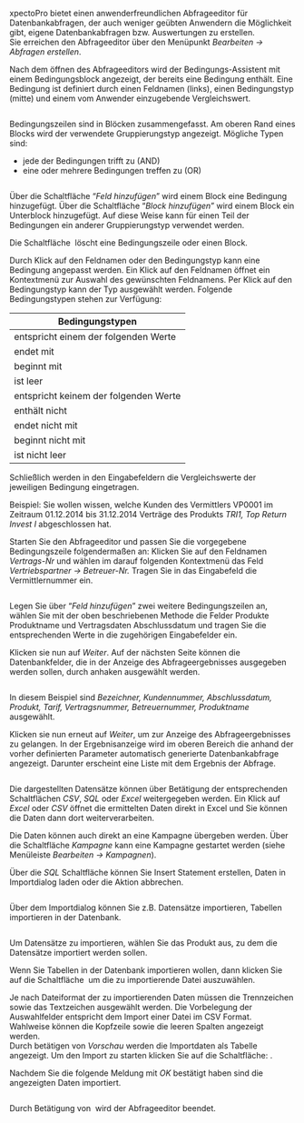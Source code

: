 <!DOCTYPE html>
<html>
<head>
<meta charset="utf-8">
<meta name="viewport" content="width=device-width, initial-scale=1.0">
<title>600_Abfragen_erstellen.md</title>
<link rel="stylesheet" href="https://stackedit.io/res-min/themes/base.css" />
<script type="text/javascript" src="https://cdn.mathjax.org/mathjax/latest/MathJax.js?config=TeX-AMS_HTML"></script>
</head>
<body><div class="container"><p>xpectoPro bietet einen anwenderfreundlichen Abfrageeditor für Datenbankabfragen, der auch weniger geübten Anwendern die Möglichkeit gibt, eigene Datenbankabfragen bzw. Auswertungen zu erstellen. <br>
Sie erreichen den Abfrageeditor über den Menüpunkt <em>Bearbeiten → Abfragen erstellen</em>.</p>

<p>Nach dem öffnen des Abfrageeditors wird der Bedingungs-Assistent mit einem Bedingungsblock angezeigt, der bereits eine Bedingung enthält. Eine Bedingung ist definiert durch einen Feldnamen (links), einen Bedingungstyp (mitte) und einem vom Anwender einzugebende Vergleichswert. </p>

<p><img src="http://xpecto.github.io/docs/img/img_1439279198546.png" alt="" title=""></p>

<p>Bedingungszeilen sind in Blöcken zusammengefasst. Am oberen Rand eines Blocks wird der verwendete Gruppierungstyp angezeigt. Mögliche Typen sind:</p>

<ul>
<li>jede der Bedingungen trifft zu (AND)  </li>
<li>eine oder mehrere Bedingungen treffen zu (OR)</li>
</ul>

<p><img src="http://xpecto.github.io/docs/img/img_1439278901176.png" alt="" title=""></p>

<p>Über die Schaltfläche “<em>Feld hinzufügen</em>” wird einem Block eine Bedingung hinzugefügt. Über die Schaltfläche “<em>Block hinzufügen</em>” wird einem Block ein Unterblock hinzugefügt. Auf diese Weise kann für einen Teil der Bedingungen ein anderer Gruppierungstyp verwendet werden.</p>

<p>Die Schaltfläche <img src="http://xpecto.github.io/docs/img/img_1419329462773.png" alt="" title=""> löscht eine Bedingungszeile oder einen Block.</p>

<p>Durch Klick auf den Feldnamen oder den Bedingungstyp kann eine Bedingung angepasst werden. Ein Klick auf den Feldnamen öffnet ein Kontextmenü zur Auswahl des gewünschten Feldnamens. Per Klick auf den Bedingungstyp kann der Typ ausgewählt werden. Folgende Bedingungstypen stehen zur  Verfügung:</p>

<table>
<thead>
<tr>
  <th>Bedingungstypen</th>
</tr>
</thead>
<tbody><tr>
  <td>entspricht einem der folgenden Werte</td>
</tr>
<tr>
  <td>endet mit</td>
</tr>
<tr>
  <td>beginnt mit</td>
</tr>
<tr>
  <td>ist leer</td>
</tr>
<tr>
  <td>entspricht keinem der folgenden Werte</td>
</tr>
<tr>
  <td>enthält nicht</td>
</tr>
<tr>
  <td>endet nicht mit</td>
</tr>
<tr>
  <td>beginnt nicht mit</td>
</tr>
<tr>
  <td>ist nicht leer</td>
</tr>
</tbody></table>


<p>Schließlich werden in den Eingabefeldern die Vergleichswerte der jeweiligen Bedingung eingetragen.</p>

<p>Beispiel: Sie wollen wissen, welche Kunden des Vermittlers VP0001 im Zeitraum 01.12.2014 bis 31.12.2014 Verträge des Produkts <em>TRI1, Top Return Invest I</em> abgeschlossen hat.</p>

<p>Starten Sie den Abfrageeditor und passen Sie die vorgegebene Bedingungszeile folgendermaßen an: Klicken Sie auf den Feldnamen <em>Vertrags-Nr</em> und wählen im darauf folgenden Kontextmenü das Feld <em>Vertriebspartner → Betreuer-Nr.</em> Tragen Sie in das Eingabefeld die Vermittlernummer ein.</p>

<p><img src="http://xpecto.github.io/docs/img/img_1431932441285.png" alt="" title=""></p>

<p>Legen Sie über “<em>Feld hinzufügen</em>” zwei weitere Bedingungszeilen an, wählen Sie mit der oben beschriebenen Methode die Felder Produkte Produktname und Vertragsdaten  Abschlussdatum und tragen Sie die entsprechenden Werte in die zugehörigen Eingabefelder ein.</p>

<p>Klicken sie nun auf <em>Weiter</em>. Auf der nächsten Seite können die Datenbankfelder, die in der Anzeige des Abfrageergebnisses ausgegeben werden sollen, durch anhaken ausgewählt werden.</p>

<p><img src="http://xpecto.github.io/docs/img/img_1431933240955.png" alt="" title=""></p>

<p>In diesem Beispiel sind <em>Bezeichner, Kundennummer, Abschlussdatum, Produkt, Tarif, Vertragsnummer, Betreuernummer, Produktname</em> ausgewählt.</p>

<p>Klicken sie nun erneut auf <em>Weiter</em>, um zur Anzeige des Abfrageergebnisses zu gelangen. In der Ergebnisanzeige wird im oberen Bereich die anhand der vorher definierten Parameter automatisch generierte Datenbankabfrage angezeigt. Darunter erscheint eine Liste mit dem Ergebnis der Abfrage.</p>

<p><img src="http://xpecto.github.io/docs/img/img_1439281607237.png" alt="" title=""></p>

<p>Die dargestellten Datensätze können über Betätigung der entsprechenden Schaltflächen  <em>CSV</em>, <em>SQL</em> oder <em>Excel</em> weitergegeben werden. Ein Klick auf <em>Excel</em> oder <em>CSV</em> öffnet die ermittelten Daten direkt in Excel und Sie können die Daten dann dort weiterverarbeiten.  </p>

<p>Die Daten können auch direkt an eine Kampagne übergeben werden. Über die Schaltfläche <em>Kampagne</em> kann eine Kampagne gestartet werden (siehe  Menüleiste <em>Bearbeiten → Kampagnen</em>). </p>

<p>Über die <em>SQL</em> Schaltfläche können Sie Insert Statement erstellen, Daten in Importdialog laden oder die Aktion abbrechen. </p>

<p><img src="http://xpecto.github.io/docs/img/img_1431933091869.png" alt="" title=""></p>

<p>Über dem Importdialog können Sie z.B. Datensätze importieren, Tabellen importieren in der Datenbank. </p>

<p><img src="http://xpecto.github.io/docs/img/img_1439282833536.png" alt="" title=""></p>

<p>Um Datensätze zu importieren, wählen Sie das Produkt aus, zu dem die Datensätze importiert werden sollen. </p>

<p>Wenn Sie Tabellen in der Datenbank importieren wollen, dann klicken Sie auf die Schaltfläche  <img src="http://xpecto.github.io/docs/img/img_1421152862771.png" alt="" title=""> um die zu importierende Datei auszuwählen.</p>

<p>Je nach Dateiformat der zu importierenden Daten müssen die Trennzeichen sowie das Textzeichen ausgewählt werden. Die Vorbelegung der Auswahlfelder entspricht dem Import einer Datei im CSV Format.  <br>
Wahlweise können die Kopfzeile sowie die leeren Spalten angezeigt werden.  <br>
Durch betätigen von <em>Vorschau</em> werden die Importdaten als Tabelle angezeigt. Um den Import zu starten klicken Sie auf die Schaltfläche: <img src="http://xpecto.github.io/docs/img/img_1421159892128.png" alt="" title="">.</p>

<p>Nachdem Sie die folgende Meldung mit <em>OK</em> bestätigt haben sind die angezeigten Daten importiert. </p>

<p><img src="http://xpecto.github.io/docs/img/img_1421160002075.png" alt="" title=""></p>

<p>Durch Betätigung von <img src="http://xpecto.github.io/docs/img/img_1431935009760.png" alt="" title="">  wird der Abfrageeditor beendet.</p></div></body>
</html>